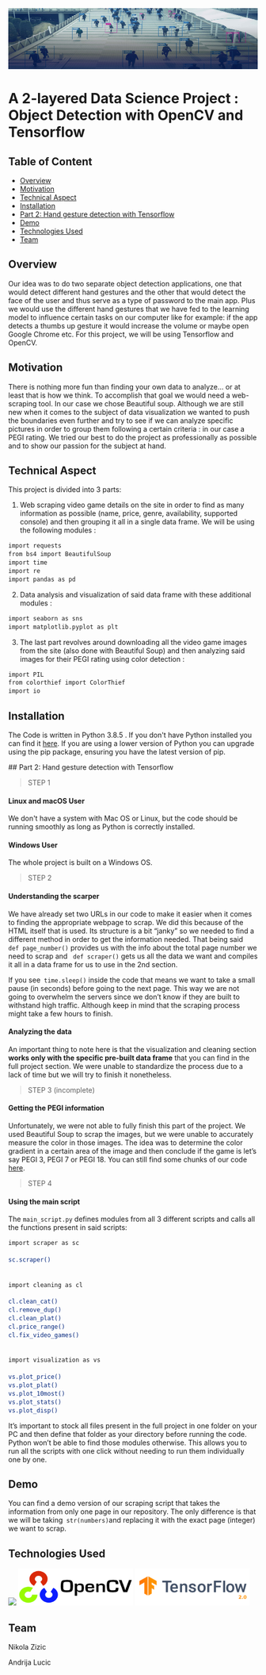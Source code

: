 <img src="https://github.com/NikolaZizic/2-layered-Data-Science-Project-Object-Detection-with-OpenCV-and-Tensorflow/blob/main/images/background%201.jpg" width="988" height="123" />

# A 2-layered Data Science Project : Object Detection with OpenCV and Tensorflow

## Table of Content
  
  * [Overview](#overview)
  * [Motivation](#motivation)
  * [Technical Aspect](#technical-aspect)
  * [Installation](#installation)
  * [Part 2: Hand gesture detection with Tensorflow](#hand-gesture)
  * [Demo](#demo)
  * [Technologies Used](#technologies-used)
  * [Team](#team)
 






## Overview
Our idea was to do two separate object detection applications, one that would detect different hand gestures and the other that would detect the face of the user and thus serve as a type of password to the main app. Plus we would use the different hand gestures that we have fed to the learning model to influence certain tasks on our computer like for example: if the app detects a thumbs up gesture it would increase the volume or maybe open Google Chrome etc. For this project, we will be using Tensorflow and OpenCV.

## Motivation
There is nothing more fun than finding your own data to analyze… or at least that is how we think. To accomplish that goal we would need a web-scraping tool. In our case we chose Beautiful soup. Although we are still new when it comes to the subject of data visualization we wanted to push the boundaries even further and try to see if we can analyze specific pictures in order to group them following a certain criteria : in our case a PEGI rating. We tried our best to do the project as professionally as possible and to show our passion for the subject at hand. 

## Technical Aspect

This project is divided into 3 parts:

1. Web scraping video game details on the site in order to find as many information as possible (name, price, genre, availability, supported console) and then grouping it all in a single data frame. We will be using the following modules : 

```bash
import requests
from bs4 import BeautifulSoup
import time  
import re
import pandas as pd
```
2. Data analysis and visualization of said data frame with these additional modules :

```bash
import seaborn as sns
import matplotlib.pyplot as plt
```
3. The last part revolves around downloading all the video game images from the site (also done with Beautiful Soup) and then analyzing said images for their PEGI rating using color detection : 

```bash
import PIL
from colorthief import ColorThief
import io
```
## Installation

The Code is written in Python 3.8.5 . If you don't have Python installed you can find it [here](https://www.python.org/downloads/). If you are using a lower version of Python you can upgrade using the pip package, ensuring you have the latest version of pip.

<div id='hand-gesture'/>
## Part 2: Hand gesture detection with Tensorflow


> STEP 1


#### Linux and macOS User

We don't have a system with Mac OS or Linux, but the code should be running smoothly as long as Python is correctly installed.


#### Windows User

The whole project is built on a Windows OS.  



> STEP 2


#### Understanding the scarper 

We have already set two URLs in our code to make it easier when it comes to finding the appropriate webpage to scrap. We did this because of the HTML itself that is used. Its structure is a bit “janky” so we needed to find a different method in order to get the information needed. That being said ` def page_number()` provides us with the info about the total page number we need to scrap and ` def scraper()` gets us all the data we want and compiles it all in a data frame for us to use in the 2nd section.

If you see` time.sleep()` inside the code that means we want to take a small pause (in seconds) before going to the next page. This way we are not going to overwhelm the servers since we don’t know if they are built to withstand high traffic. Although keep in mind that the scraping process might take a few hours to finish. 


#### Analyzing the data  

An important thing to note here is that the visualization and cleaning section **works only with the specific pre-built data frame** that you can find in the full project section. We were unable to standardize the process due to a lack of time but we will try to finish it nonetheless. 


> STEP 3 (incomplete)


#### Getting the PEGI information 

Unfortunately, we were not able to fully finish this part of the project. We used Beautiful Soup to scrap the images, but we were unable to accurately measure the color in those images. The idea was to determine the color gradient in a certain area of the image and then conclude if the game is let’s say PEGI 3, PEGI 7 or PEGI 18. You can still find some chunks of our code [here](https://github.com/gbrdf/M1-programming-project/tree/main/pegi%20project%20(unfinished)). 


> STEP 4 

#### Using the main script 

The `main_script.py` defines modules from all 3 different scripts and calls all the functions present in said scripts:
```bash
import scraper as sc

sc.scraper()


import cleaning as cl

cl.clean_cat()
cl.remove_dup()
cl.clean_plat()
cl.price_range()
cl.fix_video_games()


import visualization as vs

vs.plot_price()
vs.plot_plat()
vs.plot_10most()
vs.plot_stats()
vs.plot_disp()
```
It’s important to stock all files present in the full project in one folder on your PC and then define that folder as your directory before running the code. Python won’t be able to find those modules otherwise. This allows you to run all the scripts with one click without needing to run them individually one by one.


## Demo
You can find a demo version of our scraping script that takes the information from only one page in our repository. The only difference is that we will be taking` str(numbers)`and replacing it with the exact page (integer) we want to scrap.



## Technologies Used

![](https://forthebadge.com/images/badges/made-with-python.svg)
<img src="https://github.com/NikolaZizic/2-layered-Data-Science-Project-Object-Detection-with-OpenCV-and-Tensorflow/blob/main/images/opencv-logo.png" width="232" height="75" />
<img src="https://github.com/NikolaZizic/2-layered-Data-Science-Project-Object-Detection-with-OpenCV-and-Tensorflow/blob/main/images/tensorflow.png" width="232" height="75" />






## Team

Nikola Zizic

Andrija Lucic
